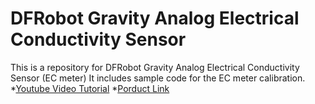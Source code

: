 # DFRobot Gravity Analog Electrical Conductivity Sensor

This is a repository for DFRobot Gravity Analog Electrical Conductivity Sensor (EC meter)
It includes sample code for the EC meter calibration.
*[Youtube Video Tutorial](https://www.youtube.com/watch?v=SfYD8JZ1wK4&feature=youtu.be)
*[Porduct Link](https://www.dfrobot.com/index.php?route=product/product&search=DFR0300&description=true&product_id=1123)
